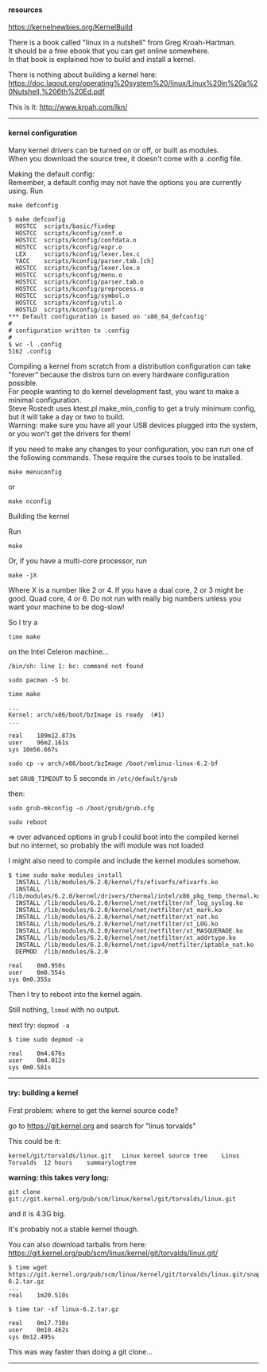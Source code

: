 #### resources

https://kernelnewbies.org/KernelBuild

There is a book called "linux in a nutshell" from Greg Kroah-Hartman.\
It should be a free ebook that you can get online somewhere.\
In that book is explained how to build and install a kernel.

There is nothing about building a kernel here: https://doc.lagout.org/operating%20system%20/linux/Linux%20in%20a%20Nutshell,%206th%20Ed.pdf

This is it: http://www.kroah.com/lkn/

***

#### kernel configuration

Many kernel drivers can be turned on or off, or built as modules.\
When you download the source tree, it doesn't come with a .config file.

Making the default config:\
Remember, a default config may not have the options you are currently using. Run
```
make defconfig
```

```
$ make defconfig
  HOSTCC  scripts/basic/fixdep
  HOSTCC  scripts/kconfig/conf.o
  HOSTCC  scripts/kconfig/confdata.o
  HOSTCC  scripts/kconfig/expr.o
  LEX     scripts/kconfig/lexer.lex.c
  YACC    scripts/kconfig/parser.tab.[ch]
  HOSTCC  scripts/kconfig/lexer.lex.o
  HOSTCC  scripts/kconfig/menu.o
  HOSTCC  scripts/kconfig/parser.tab.o
  HOSTCC  scripts/kconfig/preprocess.o
  HOSTCC  scripts/kconfig/symbol.o
  HOSTCC  scripts/kconfig/util.o
  HOSTLD  scripts/kconfig/conf
*** Default configuration is based on 'x86_64_defconfig'
#
# configuration written to .config
#
$ wc -l .config 
5162 .config
```

Compiling a kernel from scratch from a distribution configuration can take "forever" because the distros turn on every hardware configuration possible.\
For people wanting to do kernel development fast, you want to make a minimal configuration.\
Steve Rostedt uses ktest.pl make_min_config to get a truly minimum config, but it will take a day or two to build.\
Warning: make sure you have all your USB devices plugged into the system, or you won't get the drivers for them!

If you need to make any changes to your configuration, you can run one of the following commands. These require the curses tools to be installed.
```
make menuconfig
```
or
```
make nconfig
```

Building the kernel

Run
```
make
```
Or, if you have a multi-core processor, run
```
make -jX
```
Where X is a number like 2 or 4. If you have a dual core, 2 or 3 might be good. Quad core, 4 or 6. Do not run with really big numbers unless you want your machine to be dog-slow! 

So I try a
```
time make
```
on the Intel Celeron machine...

```
/bin/sh: line 1: bc: command not found
```

```
sudo pacman -S bc
```

```
time make
```

```
...
Kernel: arch/x86/boot/bzImage is ready  (#1)
...

real	109m12.873s
user	96m2.161s
sys	10m56.667s
```

```
sudo cp -v arch/x86/boot/bzImage /boot/vmlinuz-linux-6.2-bf
```

set `GRUB_TIMEOUT` to 5 seconds in `/etc/default/grub`

then:
```
sudo grub-mkconfig -o /boot/grub/grub.cfg
```

```
sudo reboot
```

=> over advanced options in grub I could boot into the compiled kernel\
but no internet, so probably the wifi module was not loaded

I might also need to compile and include the kernel modules somehow.

```
$ time sudo make modules_install
  INSTALL /lib/modules/6.2.0/kernel/fs/efivarfs/efivarfs.ko
  INSTALL /lib/modules/6.2.0/kernel/drivers/thermal/intel/x86_pkg_temp_thermal.ko
  INSTALL /lib/modules/6.2.0/kernel/net/netfilter/nf_log_syslog.ko
  INSTALL /lib/modules/6.2.0/kernel/net/netfilter/xt_mark.ko
  INSTALL /lib/modules/6.2.0/kernel/net/netfilter/xt_nat.ko
  INSTALL /lib/modules/6.2.0/kernel/net/netfilter/xt_LOG.ko
  INSTALL /lib/modules/6.2.0/kernel/net/netfilter/xt_MASQUERADE.ko
  INSTALL /lib/modules/6.2.0/kernel/net/netfilter/xt_addrtype.ko
  INSTALL /lib/modules/6.2.0/kernel/net/ipv4/netfilter/iptable_nat.ko
  DEPMOD  /lib/modules/6.2.0

real	0m0.950s
user	0m0.554s
sys	0m0.355s
```

Then I try to reboot into the kernel again.

Still nothing, `lsmod` with no output.

next try: `depmod -a`

```
$ time sudo depmod -a

real	0m4.676s
user	0m4.012s
sys	0m0.581s
```

***
#### try: building a kernel

First problem: where to get the kernel source code?

go to https://git.kernel.org and search for "linus torvalds"

This could be it:
```
kernel/git/torvalds/linux.git	Linux kernel source tree	Linus Torvalds	12 hours	summarylogtree
```

**warning: this takes very long:**
```
git clone git://git.kernel.org/pub/scm/linux/kernel/git/torvalds/linux.git
```
and it is 4.3G big.

It's probably not a stable kernel though.

You can also download tarballs from here:\
https://git.kernel.org/pub/scm/linux/kernel/git/torvalds/linux.git/

```
$ time wget https://git.kernel.org/pub/scm/linux/kernel/git/torvalds/linux.git/snapshot/linux-6.2.tar.gz
...
real	1m20.510s
```

```
$ time tar -xf linux-6.2.tar.gz 

real	0m17.738s
user	0m10.462s
sys	0m12.495s
```

This was way faster than doing a git clone...

***
